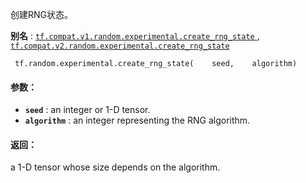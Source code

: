 创建RNG状态。

**别名** : [ `tf.compat.v1.random.experimental.create_rng_state` ](/api_docs/python/tf/random/experimental/create_rng_state), [ `tf.compat.v2.random.experimental.create_rng_state` ](/api_docs/python/tf/random/experimental/create_rng_state)

```
 tf.random.experimental.create_rng_state(    seed,    algorithm) 
```

#### 参数：
- **`seed`** : an integer or 1-D tensor.
- **`algorithm`** : an integer representing the RNG algorithm.


#### 返回：
a 1-D tensor whose size depends on the algorithm.

